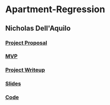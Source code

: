 # Apartment-Regression
## Nicholas Dell'Aquilo

### [Project Proposal](https://github.com/nickdellaquilo/Apartment-Regression/blob/master/project_proposal.md#apartment-regression)

### [MVP](https://github.com/nickdellaquilo/Apartment-Regression/blob/master/MVP.md#predicting-apartment-prices-on-streeteasy)

### [Project Writeup](https://github.com/nickdellaquilo/Apartment-Regression/blob/master/project-writeup.md)

### [Slides]()

### [Code]()
